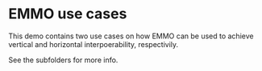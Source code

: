EMMO use cases
==============
This demo contains two use cases on how EMMO can be used to achieve
vertical and horizontal interpoerability, respectivily.

See the subfolders for more info.
